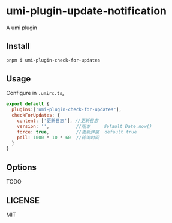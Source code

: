 # umi-plugin-update-notification

A umi plugin

## Install

```bash
pnpm i umi-plugin-check-for-updates
```

## Usage

Configure in `.umirc.ts`,

```js
export default {
  plugins:['umi-plugin-check-for-updates'],
  checkForUpdates: {
    content: ['更新日志'], //更新日志
    version: '',          //版本     default Date.now()
    force: true,          //更新弹窗  default true
    poll: 1000 * 10 * 60  //轮询时间
  }
}
```

## Options

TODO

## LICENSE

MIT
